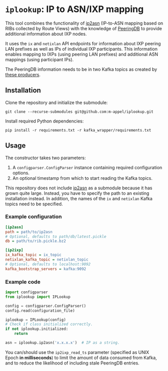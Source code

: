 # `iplookup`: IP to ASN/IXP mapping

This tool combines the functionality of
[ip2asn](https://github.com/romain-fontugne/ip2asn) (IP-to-ASN mapping based on
RIBs collected by Route Views) with the knowledge of
[PeeringDB](https://www.peeringdb.com/) to provide additional information about
IXP nodes.

It uses the `ix` and `netixlan` API endpoints for information about IXP peering
LAN prefixes as well as IPs of individual IXP participants. This information
enables mapping to IXPs (using peering LAN prefixes) and additional ASN mappings
(using participant IPs).

The PeeringDB information needs to be in two Kafka topics as created by [these
producers](https://github.com/InternetHealthReport/kafka-toolbox/tree/master/peeringdb/producers).

## Installation

Clone the repository and initialize the submodule:
```
git clone --recurse-submodules git@github.com:m-appel/iplookup.git
```

Install required Python dependencies:
```
pip install -r requirements.txt -r kafka_wrapper/requirements.txt
```

## Usage

The constructor takes two parameters:

1. A `configparser.ConfigParser` instance containing required configuration options.
1. An optional timestamp from which to start reading the Kafka topics.

This repository does not include
[ip2asn](https://github.com/romain-fontugne/ip2asn) as a submodule because it
has grown quite large. Instead, you have to specify the path to an existing
installation instead. In addition, the names of the `ix` and `netixlan` Kafka
topics need to be specified.

### Example configuration

```ini
[ip2asn]
path = path/to/ip2asn
# Optional, defaults to path/db/latest.pickle
db = path/to/rib.pickle.bz2

[ip2ixp]
ix_kafka_topic = ix_topic
netixlan_kafka_topic = netixlan_topic
# Optional, defaults to localhost:9092
kafka_bootstrap_servers = kafka:9092
```

### Example code
```python
import configparser
from iplookup import IPLookup

config = configparser.ConfigParser()
config.read(configuration_file)

iplookup = IPLookup(config)
# Check if class initialized correctly.
if not iplookup.initialized:
    return

asn = iplookup.ip2asn('x.x.x.x')  # IP as a string.

```

You can/should use the `ip2ixp_read_ts` parameter (specified as UNIX Epoch **in
milliseconds**) to limit the amount of data consumed from Kafka, and to reduce
the likelihood of including stale PeeringDB entries.